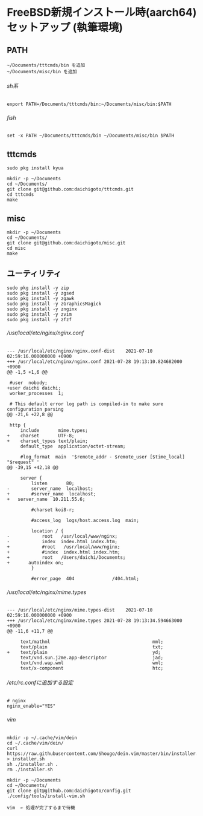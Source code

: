 # FreeBSD新規インストール時(aarch64) セットアップ (執筆環境)

## PATH

    ~/Documents/tttcmds/bin を追加
    ~/Documents/misc/bin を追加

###### sh系

    export PATH=/Documents/tttcmds/bin:~/Documents/misc/bin:$PATH

###### fish

    set -x PATH ~/Documents/tttcmds/bin ~/Documents/misc/bin $PATH

## tttcmds

    sudo pkg install kyua

    mkdir -p ~/Documents
    cd ~/Documents/
    git clone git@github.com:daichigoto/tttcmds.git
    cd tttcmds
    make

## misc

    mkdir -p ~/Documents
    cd ~/Documents/
    git clone git@github.com:daichigoto/misc.git
    cd misc
    make

## ユーティリティ

    sudo pkg install -y zip
    sudo pkg install -y zgsed
    sudo pkg install -y zgawk
    sudo pkg install -y zGraphicsMagick
    sudo pkg install -y znginx
    sudo pkg install -y zvim
    sudo pkg install -y zfzf

###### /usr/local/etc/nginx/nginx.conf

    --- /usr/local/etc/nginx/nginx.conf-dist	2021-07-10 02:59:16.000000000 +0900
    +++ /usr/local/etc/nginx/nginx.conf	2021-07-28 19:13:10.824682000 +0900
    @@ -1,5 +1,6 @@
     
     #user  nobody;
    +user daichi daichi;
     worker_processes  1;
     
     # This default error log path is compiled-in to make sure configuration parsing
    @@ -21,6 +22,8 @@
     
     http {
         include       mime.types;
    +    charset       UTF-8;
    +    charset_types text/plain;
         default_type  application/octet-stream;
     
         #log_format  main  '$remote_addr - $remote_user [$time_local] "$request" '
    @@ -39,15 +42,18 @@
     
         server {
             listen       80;
    -        server_name  localhost;
    +        #server_name  localhost;
    +	server_name  10.211.55.6;
     
             #charset koi8-r;
     
             #access_log  logs/host.access.log  main;
     
             location / {
    -            root   /usr/local/www/nginx;
    -            index  index.html index.htm;
    +            #root   /usr/local/www/nginx;
    +            #index  index.html index.htm;
    +            root   /Users/daichi/Documents;
    +	    autoindex on;
             }
     
             #error_page  404              /404.html;

###### /usr/local/etc/nginx/mime.types

    --- /usr/local/etc/nginx/mime.types-dist	2021-07-10 02:59:16.000000000 +0900
    +++ /usr/local/etc/nginx/mime.types	2021-07-28 19:13:34.594663000 +0900
    @@ -11,6 +11,7 @@
     
         text/mathml                                      mml;
         text/plain                                       txt;
    +    text/plain                                       yd;
         text/vnd.sun.j2me.app-descriptor                 jad;
         text/vnd.wap.wml                                 wml;
         text/x-component                                 htc;

###### /etc/rc.confに追加する設定

    # nginx
    nginx_enable="YES"

###### vim

    mkdir -p ~/.cache/vim/dein
    cd ~/.cache/vim/dein/
    curl https://raw.githubusercontent.com/Shougo/dein.vim/master/bin/installer.sh > installer.sh
    sh ./installer.sh .
    rm ./installer.sh

    mkdir -p ~/Documents
    cd ~/Documents/
    git clone git@github.com:daichigoto/config.git
    ./config/tools/install-vim.sh

    vim  ← 処理が完了するまで待機
